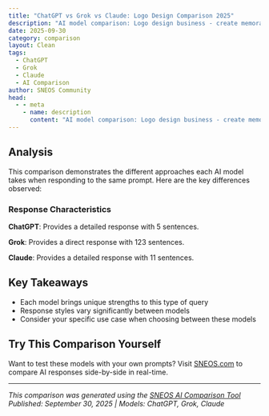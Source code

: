 ```yaml
---
title: "ChatGPT vs Grok vs Claude: Logo Design Comparison 2025"
description: "AI model comparison: Logo design business - create memorable brands for clients..."
date: 2025-09-30
category: comparison
layout: Clean
tags:
  - ChatGPT
  - Grok
  - Claude
  - AI Comparison
author: SNEOS Community
head:
  - - meta
    - name: description
      content: "AI model comparison: Logo design business - create memorable brands for clients..."
---
```


<ChatComparison
  title="ChatGPT vs Grok vs Claude: Logo Design Comparison 2025"
  prompt="Logo design business - create memorable brands for clients"
  :responses='{
    "ChatGPT": "Sure! Here\u2019s a concise and professional business description and tagline for your logo design business:\n\n---\n\n**Business Name:** MemoraLogo Design\n\n**Tagline:** Creating Memorable Brands That Last\n\n**Description:**  \nAt MemoraLogo Design, we specialize in crafting unique and impactful logos that capture the essence of your brand. Our creative process blends innovative design with strategic thinking to deliver memorable brand identities that resonate with your audience and set you apart from the competition. Whether you\u2019re a startup or an established business, we help you tell your story through a logo that truly represents who you are.\n\n---\n\nWould you like help with a business plan, website content, or social media posts for your logo design business?",
    "Grok": "Starting a logo design business focused on creating memorable brands for clients is an exciting venture in the creative industry. Logos are the cornerstone of a brand\u2019s identity, so your role will be pivotal in helping businesses establish a strong visual presence. Below is a comprehensive guide to launching and growing your logo design business:\n\n---\n\n### **1. Define Your Business Vision and Niche**\nBefore diving in, clarify your business goals and target market. Specializing in a niche can set you apart in a competitive market.\n\n- **Identify Your Unique Selling Proposition (USP):** What makes your design approach unique? Do you focus on minimalist designs, hand-drawn logos, or industry-specific branding (e.g., tech startups, restaurants, fashion)?\n- **Target Audience:** Decide who your ideal clients are (small businesses, startups, large corporations, or specific industries like healthcare or retail).\n- **Mission Statement:** Craft a mission that reflects your commitment to creating memorable, impactful brands (e.g., \u201CWe design logos that tell your story and leave a lasting impression.\u201D).\n\n---\n\n### **2. Build Your Skills and Portfolio**\nYour design skills and portfolio are the foundation of your business. If you\u2019re not already a seasoned designer, invest time in learning and refining your craft.\n\n- **Master Design Tools:** Become proficient in industry-standard software like Adobe Illustrator, Photoshop, or alternatives like Affinity Designer or Canva Pro (for simpler projects).\n- **Learn Branding Principles:** Understand color theory, typography, and the psychology of design to create logos that resonate emotionally and culturally with audiences.\n- **Create a Portfolio:** Design sample logos for fictional or real brands to showcase your creativity and versatility. Include 5-10 strong pieces that demonstrate different styles and industries.\n  - **Tip:** If you don\u2019t have client work yet, offer free or discounted designs to local businesses or nonprofits to build your portfolio.\n- **Stay Updated:** Follow design trends (e.g., minimalism, retro aesthetics) but focus on timeless designs that won\u2019t quickly become outdated.\n\n---\n\n### **3. Set Up Your Business Legally and Professionally**\nEstablishing a formal business structure builds credibility and protects you legally.\n\n- **Choose a Business Name:** Pick a name that reflects creativity and branding expertise (e.g., \u201CBrandMark Studio\u201D or \u201CIconic Designs\u201D).\n- **Register Your Business:** Depending on your location, register as a sole proprietor, LLC, or corporation to ensure legal compliance and tax benefits.\n- **Get Necessary Permits/Licenses:** Check local regulations for any specific requirements for creative businesses.\n- **Set Up a Business Bank Account:** Separate personal and business finances for easier bookkeeping and tax filing.\n- **Purchase Insurance:** Consider general liability insurance or professional liability insurance to protect against potential lawsuits (e.g., copyright disputes).\n- **Trademark Your Own Logo:** Protect your business identity by trademarking your logo and brand name if possible.\n\n---\n\n### **4. Develop Your Brand Identity**\nAs a branding expert, your own business must have a strong, memorable identity.\n\n- **Design Your Logo:** Create a professional logo for your business that reflects your design philosophy and attracts your target clients.\n- **Build a Website:** Develop a clean, user-friendly website showcasing your portfolio, services, testimonials, and contact information.\n  - Use platforms like Squarespace, Wix, or WordPress for an affordable, professional look.\n  - Include a blog to share design tips or case studies, which can boost SEO and establish authority.\n- **Create Marketing Materials:** Design business cards, social media templates, and email signatures that align with your brand.\n\n---\n\n### **5. Define Your Services and Pricing**\nOffer clear services and pricing structures to avoid confusion with clients.\n\n- **Core Services:**\n  - Logo Design (basic, premium, or custom packages)\n  - Brand Identity Packages (logo, business cards, letterheads, social media graphics, etc.)\n  - Logo Redesign or Refresh\n  - Additional Services (e.g., website banners, packaging design)\n- **Pricing Models:**\n  - **Flat Rate:** Charge a set fee per project (e.g., $300 for a basic logo, $1,000 for a full brand package).\n  - **Hourly Rate:** Charge based on time spent (e.g., $50\u2013$100/hour), though this is less common for logo design.\n  - **Tiered Packages:** Offer different levels (e.g., Basic: $200 for 2 concepts; Premium: $500 for 5 concepts \u002B revisions).\n  - Research competitors to set competitive yet profitable rates. Consider your experience level and local market.\n- **Deliverables:** Specify what clients receive (e.g., logo files in vector format, PNG, JPG, style guide with fonts and color codes).\n- **Revisions Policy:** Set limits on free revisions (e.g., 2\u20133 rounds) to avoid scope creep.\n\n---\n\n### **6. Market Your Logo Design Business**\nAttract clients by showcasing your expertise and building visibility.\n\n- **Social Media Presence:** Use platforms like Instagram, Behance, and Dribbble to share your work and engage with potential clients.\n  - Post behind-the-scenes content, design tips, or client success stories.\n- **Networking:** Attend local business events, join chambers of commerce, or connect with entrepreneurs on LinkedIn.\n- **Freelance Platforms:** Create profiles on Upwork, Fiverr, or 99designs to land initial clients and build reviews.\n- **Referrals and Word of Mouth:** Offer incentives for clients to refer you (e.g., a discount on their next project).\n- **Collaborate with Other Creatives:** Partner with web developers, marketers, or photographers who can refer clients needing branding.\n- **Email Marketing:** Build a mailing list to send newsletters with portfolio updates, promotions, or design tips.\n- **Paid Ads:** Experiment with Google Ads or social media ads targeting small businesses or startups in need of branding.\n\n---\n\n### **7. Streamline Your Workflow**\nAn efficient process ensures client satisfaction and helps you manage multiple projects.\n\n- **Client Discovery:** Use a creative brief or questionnaire to understand the client\u2019s vision, target audience, values, and competitors.\n- **Design Process:**\n  1. Research the client\u2019s industry and competitors.\n  2. Sketch initial concepts (digitally or on paper).\n  3. Present 2\u20135 logo options with explanations of design choices.\n  4. Incorporate feedback and refine the chosen design.\n  5. Deliver final files in multiple formats (e.g., AI, EPS, PNG, JPG).\n- **Use Tools for Efficiency:**\n  - Project Management: Trello, Asana, or Monday.com to track deadlines.\n  - File Sharing: Google Drive or Dropbox for delivering files.\n  - Invoicing: QuickBooks, FreshBooks, or Wave for billing and payments.\n- **Contracts and Agreements:** Use a contract template (available on sites like LegalZoom or Rocket Lawyer) to outline project scope, payment terms, ownership rights, and deadlines.\n\n---\n\n### **8. Focus on Client Relationships**\nBuilding trust and delivering value will lead to repeat business and referrals.\n\n- **Communicate Clearly:** Keep clients updated on progress and respond promptly to inquiries.\n- **Underpromise, Overdeliver:** Exceed expectations by adding small bonuses (e.g., a free social media graphic with a logo package).\n- **Ask for Feedback:** Request testimonials or reviews after completing projects to build social proof for your website and marketing.\n- **Educate Clients:** Help clients understand the value of a well-designed logo and how it impacts their brand perception.\n\n---\n\n### **9. Scale Your Business**\nOnce you\u2019ve established a client base, consider ways to grow.\n\n- **Hire Freelancers or Employees:** Outsource tasks like research or initial sketches to focus on high-level design and client management.\n- **Expand Services:** Offer complementary services like full branding, website design, or social media content creation.\n- **Create Passive Income:** Sell logo templates or design assets on platforms like Creative Market or Etsy.\n- **Target Larger Clients:** Pitch to bigger companies or agencies as your portfolio and reputation grow.\n\n---\n\n### **10. Stay Inspired and Keep Learning**\nThe design industry evolves quickly, so staying current is key to remaining competitive.\n\n- **Follow Design Communities:** Join forums like Reddit\u2019s r/graphic_design or follow influential designers on social media.\n- **Take Courses:** Platforms like Skillshare, Coursera, or Udemy offer affordable classes on advanced design techniques or branding strategies.\n- **Experiment:** Dedicate time to personal projects to explore new styles and keep your creativity sharp.\n\n---\n\n### **Sample Business Tagline Ideas**\n- \u201CCrafting Logos That Last a Lifetime.\u201D\n- \u201CYour Brand, Unforgettably Designed.\u201D\n- \u201CTurning Ideas Into Iconic Identities.\u201D\n\n---\n\nBy focusing on creativity, professionalism, and client satisfaction, your logo design business can become a go-to resource for businesses looking to create memorable brands. Start small, build a strong portfolio, and leverage marketing to grow your reputation over time. If you have specific questions or need help with a particular aspect (like pricing or marketing strategies), feel free to ask!",
    "Claude": "# Logo Design Business: Creating Memorable Brands\n\n## Business Overview\nA logo design business specializing in creating distinctive, memorable brand identities for businesses of all sizes - from startups to established companies looking to rebrand.\n\n## Services Offered\n\n### Core Logo Design Services\n- **Brand Identity Packages**: Logo \u002B color palette \u002B typography \u002B brand guidelines\n- **Logo-only Projects**: Focused logo creation with basic variations\n- **Rebranding Services**: Complete visual identity overhauls\n- **Industry-Specific Designs**: Specialized logos for specific sectors\n\n### Additional Services\n- Business card design\n- Letterhead and stationery\n- Social media branding kits\n- Website header designs\n- Brand style guides\n- Trademark research assistance\n\n## Target Markets\n\n### Primary Clients\n- **Startups \u0026 Entrepreneurs**: Need initial brand identity\n- **Small-Medium Businesses**: Professional image upgrade\n- **Nonprofits**: Affordable, impactful branding\n- **Personal Brands**: Coaches, consultants, freelancers\n\n### Profitable Niches\n- Medical/Healthcare practices\n- Real estate agents\n- Restaurants and food businesses\n- Tech companies\n- Professional services (law, accounting, consulting)\n\n## Pricing Structure\n\n### Package Tiers\n**Basic Package ($300-500)**\n- 3 initial concepts\n- 2 revision rounds\n- Final files in standard formats\n\n**Professional Package ($700-1,200)**\n- 5 initial concepts\n- Unlimited revisions\n- Complete file package\n- Basic brand guidelines\n\n**Premium Package ($1,500-3,000)**\n- Comprehensive brand identity\n- Market research\n- Multiple logo variations\n- Detailed brand guidelines\n- Business card design included\n\n## Getting Started\n\n### Essential Skills \u0026 Tools\n**Design Skills:**\n- Typography fundamentals\n- Color theory\n- Brand strategy basics\n- Vector illustration\n\n**Software:**\n- Adobe Illustrator (primary)\n- Adobe Photoshop\n- Figma or Sketch (alternative)\n\n### Building Your Portfolio\n1. Create 10-15 diverse logo samples\n2. Include various industries and styles\n3. Show before/after rebranding examples\n4. Document your design process\n\n## Marketing Strategies\n\n### Online Presence\n- **Professional Website**: Showcase portfolio and process\n- **Social Media**: Instagram, LinkedIn, Behance\n- **Content Marketing**: Design tips, case studies, process videos\n- **SEO**: Target local \u0022logo design\u0022 keywords\n\n### Client Acquisition\n- **Networking**: Local business groups, chambers of commerce\n- **Referral Program**: Incentivize client referrals\n- **Cold Outreach**: Target businesses with outdated branding\n- **Freelance Platforms**: Upwork, 99designs, Fiverr (starting out)\n\n## Operational Considerations\n\n### Client Process\n1. **Discovery Call**: Understand brand, audience, goals\n2. **Proposal \u0026 Contract**: Clear scope and expectations\n3. **Research Phase**: Competitor analysis, inspiration\n4. **Concept Development**: Initial design directions\n5. **Refinement**: Client feedback and revisions\n6. **Delivery**: Final files and brand guidelines\n\n### File Management\n- Organize projects systematically\n- Provide multiple file formats (AI, EPS, PNG, JPG, SVG)\n- Include various sizes and orientations\n- Create backup systems\n\n## Revenue Projections\n\n### Monthly Targets (Year 1)\n- **Month 1-3**: 2-3 projects = $1,000-2,000/month\n- **Month 4-8**: 5-7 projects = $3,000-5,000/month\n- **Month 9-12**: 8-12 projects = $5,000-8,000/month\n\n### Growth Strategies\n- Raise prices as portfolio strengthens\n- Develop passive income (templates, courses)\n- Add complementary services\n- Build a team for larger projects\n\n## Success Tips\n\n### Design Excellence\n- Stay current with design trends\n- Develop your unique style\n- Focus on timeless over trendy\n- Ensure scalability and versatility\n\n### Business Development\n- Always exceed expectations\n- Maintain clear communication\n- Build long-term client relationships\n- Continuously improve your process\n\n### Professional Growth\n- Join design communities\n- Attend industry conferences\n- Take advanced courses\n- Study successful brands\n\n## Common Challenges \u0026 Solutions\n\n**Challenge**: Clients requesting unlimited revisions\n**Solution**: Set clear revision limits in contracts\n\n**Challenge**: Competing on price alone\n**Solution**:"
  }'
  published-date="17:26"
/>

## Analysis

This comparison demonstrates the different approaches each AI model takes when responding to the same prompt. Here are the key differences observed:

### Response Characteristics

**ChatGPT**: Provides a detailed response with 5 sentences. 

**Grok**: Provides a direct response with 123 sentences. 

**Claude**: Provides a detailed response with 11 sentences. 

## Key Takeaways

- Each model brings unique strengths to this type of query
- Response styles vary significantly between models
- Consider your specific use case when choosing between these models

## Try This Comparison Yourself

Want to test these models with your own prompts? Visit [SNEOS.com](https://sneos.com) to compare AI responses side-by-side in real-time.

---

*This comparison was generated using the [SNEOS AI Comparison Tool](https://sneos.com)*
*Published: September 30, 2025 | Models: ChatGPT, Grok, Claude*

